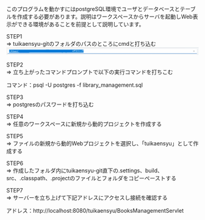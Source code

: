 このプログラムを動かすにはpostgreSQL環境でユーザとデータベースとテーブルを作成する必要があります。説明はワークスペースからサーバを起動しWeb表示ができる環境があることを前提として説明しています。

STEP1  
=> tuikaensyu-gitのフォルダのパスのところにcmdと打ち込む
![alt text](image.png)

STEP2  
=> 立ち上がったコマンドプロンプトで以下の実行コマンドを打ちこむ

コマンド：psql -U postgres -f library_management.sql

STEP3  
=> postgresのパスワードを打ち込む

STEP4  
=> 任意のワークスペースに新規から動的プロジェクトを作成する

STEP5  
=> ファイルの新規から動的Webプロジェクトを選択し、「tuikaensyu」として作成する

STEP6  
=> 作成したフォルダ内にtuikaensyu-git直下の.settings、build、src、.classpath、.projectのファイルとフォルダをコピーペーストする

STEP7  
=> サーバーを立ち上げて下記アドレスにアクセスし接続を確認する

アドレス：http://localhost:8080/tuikaensyu/BooksManagementServlet

